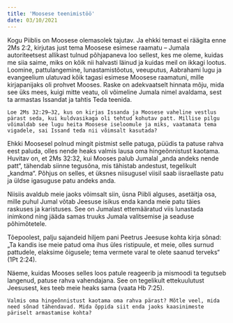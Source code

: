 ```yaml
---
title: 'Moosese teenimistöö'
date: 03/10/2021
---
```


Kogu Piiblis on Moosese olemasolek tajutav. Ja ehkki temast ei räägita enne 2Ms 2:2, kirjutas just tema Moosese esimese raamatu – Jumala autoriteetsest allikast tulnud põhjapaneva loo sellest, kes me oleme, kuidas me siia saime, miks on kõik nii halvasti läinud ja kuidas meil on ikkagi lootus. Loomine, pattulangemine, lunastamistõotus, veeuputus, Aabrahami lugu ja evangeelium ulatuvad kõik tagasi esimese Moosese raamatuni, mille kirjapanijaks oli prohvet Mooses. Raske on adekvaatselt hinnata mõju, mida see üks mees, kuigi mitte veatu, oli võimeline Jumala nimel avaldama, sest ta armastas Issandat ja tahtis
Teda teenida.

`Loe 2Ms 32:29–32, kus on kirjas Issanda ja Moosese vaheline vestlus pärast seda, kui kuldvasikaga oli tehtud kohutav patt. Millise pilgu võimaldab see lugu heita Moosese iseloomule ja miks, vaatamata tema
vigadele, sai Issand teda nii võimsalt kasutada?`

Ehkki Moosesel polnud mingit pistmist selle patuga, püüdis ta patuse rahva eest paluda, olles nende heaks valmis lausa oma hingeõnnistust kaotama. Huvitav on, et 2Ms 32:32, kui Mooses palub Jumalal „anda andeks nende patt“, tähendab siinne tegusõna, mis tähistab andestust, tegelikult „kandma“. Põhjus on selles, et üksnes niisugusel viisil saab iisraellaste patu ja üldse igasuguse patu andeks anda.

Niisiis avaldub meie jaoks võimsalt siin, üsna Piibli alguses, asetäitja osa, mille puhul Jumal võtab Jeesuse isikus enda kanda meie patu täies raskuses ja karistuses. See on Jumalast ettemääratud viis lunastada inimkond ning jääda samas truuks Jumala valitsemise ja seaduse põhimõtetele.

Tõepoolest, palju sajandeid hiljem pani Peetrus Jeesuse kohta kirja sõnad: „Ta kandis ise meie patud oma ihus üles ristipuule, et meie, olles surnud pattudele, elaksime õigusele; tema vermete varal te olete saanud terveks“ (1Pt 2:24).

Näeme, kuidas Mooses selles loos patule reageerib ja mismoodi ta tegutseb langenud, patuse rahva vahendajana. See on tegelikult ettekuulutust Jeesusest, kes teeb meie heaks sama (vaata Hb 7:25).

`Valmis oma hingeõnnistust kaotama oma rahva pärast? Mõtle veel, mida need sõnad tähendavad. Mida õppida siit enda jaoks kaasinimeste päriselt armastamise kohta?`